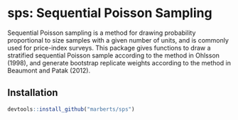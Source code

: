 # sps: Sequential Poisson Sampling

Sequential Poisson sampling is a method for drawing probability proportional to size samples with a given number of units, and is commonly used for price-index surveys. This package gives functions to draw a stratified sequential Poisson sample according to the method in Ohlsson (1998), and generate bootstrap replicate weights according to the method in Beaumont and Patak (2012).

## Installation

```r
devtools::install_github("marberts/sps")
```
